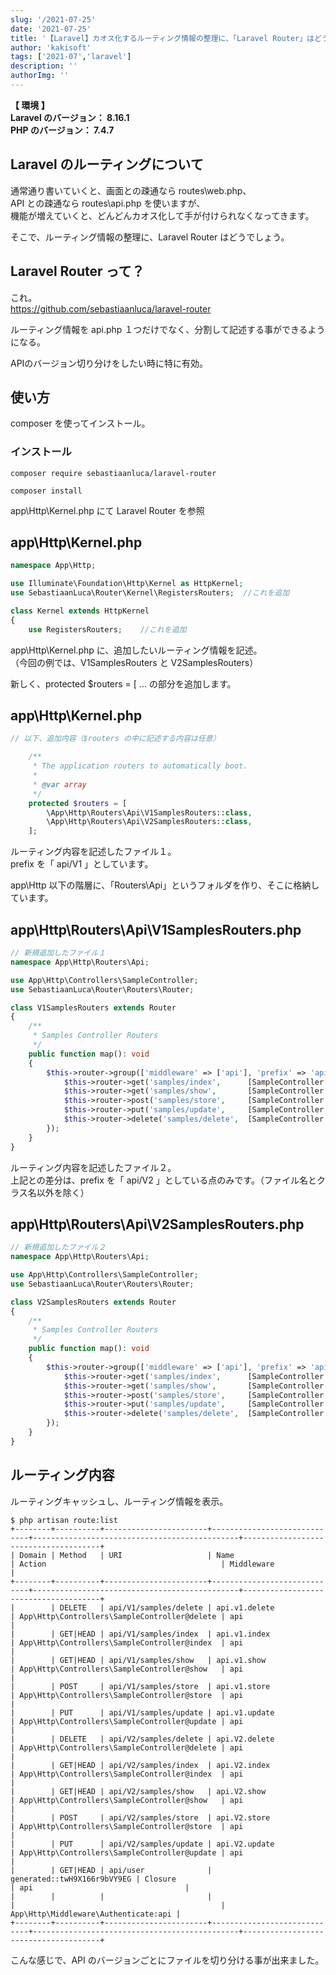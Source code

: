 ```yaml
---
slug: '/2021-07-25'
date: '2021-07-25'
title: '【Laravel】カオス化するルーティング情報の整理に、「Laravel Router」はどうでしょう。'
author: 'kakisoft'
tags: ['2021-07','laravel']
description: ''
authorImg: ''
---
```


**【 環境 】**  
**Laravel のバージョン： 8.16.1**  
**PHP のバージョン： 7.4.7**  


## Laravel のルーティングについて

通常通り書いていくと、画面との疎通なら routes\web.php、  
API との疎通なら routes\api.php を使いますが、  
機能が増えていくと、どんどんカオス化して手が付けられなくなってきます。  

そこで、ルーティング情報の整理に、Laravel Router はどうでしょう。  


## Laravel Router って？
これ。  
https://github.com/sebastiaanluca/laravel-router  

ルーティング情報を api.php １つだけでなく、分割して記述する事ができるようになる。  

APIのバージョン切り分けをしたい時に特に有効。  


## 使い方

composer を使ってインストール。
### インストール
```
composer require sebastiaanluca/laravel-router

composer install
```

app\Http\Kernel.php にて Laravel Router を参照
## app\Http\Kernel.php
```php
namespace App\Http;

use Illuminate\Foundation\Http\Kernel as HttpKernel;
use SebastiaanLuca\Router\Kernel\RegistersRouters;  //これを追加

class Kernel extends HttpKernel
{
    use RegistersRouters;    //これを追加
```

app\Http\Kernel.php に、追加したいルーティング情報を記述。  
（今回の例では、V1SamplesRouters と V2SamplesRouters）  

新しく、protected $routers = [ ... の部分を追加します。  
## app\Http\Kernel.php
```php
// 以下、追加内容（$routers の中に記述する内容は任意）

    /**
     * The application routers to automatically boot.
     *
     * @var array
     */
    protected $routers = [
        \App\Http\Routers\Api\V1SamplesRouters::class,
        \App\Http\Routers\Api\V2SamplesRouters::class,
    ];
```

ルーティング内容を記述したファイル１。  
prefix を「 api/V1 」としています。  

app\Http 以下の階層に、「Routers\Api」というフォルダを作り、そこに格納しています。  
## app\Http\Routers\Api\V1SamplesRouters.php
```php
// 新規追加したファイル１
namespace App\Http\Routers\Api;

use App\Http\Controllers\SampleController;
use SebastiaanLuca\Router\Routers\Router;

class V1SamplesRouters extends Router
{
    /**
     * Samples Controller Routers
     */
    public function map(): void
    {
        $this->router->group(['middleware' => ['api'], 'prefix' => 'api/V1', 'as' => 'api.v1.'], function() {
            $this->router->get('samples/index',      [SampleController::class, 'index'])->name('index');
            $this->router->get('samples/show',       [SampleController::class, 'show'])->name('show');
            $this->router->post('samples/store',     [SampleController::class, 'store'])->name('store');
            $this->router->put('samples/update',     [SampleController::class, 'update'])->name('update');
            $this->router->delete('samples/delete',  [SampleController::class, 'delete'])->name('delete');
        });
    }
}
```

ルーティング内容を記述したファイル２。  
上記との差分は、prefix を「 api/V2 」としている点のみです。（ファイル名とクラス名以外を除く）  
## app\Http\Routers\Api\V2SamplesRouters.php
```php
// 新規追加したファイル２
namespace App\Http\Routers\Api;

use App\Http\Controllers\SampleController;
use SebastiaanLuca\Router\Routers\Router;

class V2SamplesRouters extends Router
{
    /**
     * Samples Controller Routers
     */
    public function map(): void
    {
        $this->router->group(['middleware' => ['api'], 'prefix' => 'api/V2', 'as' => 'api.V2.'], function() {
            $this->router->get('samples/index',      [SampleController::class, 'index'])->name('index');
            $this->router->get('samples/show',       [SampleController::class, 'show'])->name('show');
            $this->router->post('samples/store',     [SampleController::class, 'store'])->name('store');
            $this->router->put('samples/update',     [SampleController::class, 'update'])->name('update');
            $this->router->delete('samples/delete',  [SampleController::class, 'delete'])->name('delete');
        });
    }
}
```

## ルーティング内容
ルーティングキャッシュし、ルーティング情報を表示。  

```
$ php artisan route:list
+--------+----------+-----------------------+-----------------------------+----------------------------------------------+--------------------------------------+
| Domain | Method   | URI                   | Name                        | Action                                       | Middleware                           |
+--------+----------+-----------------------+-----------------------------+----------------------------------------------+--------------------------------------+
|        | DELETE   | api/V1/samples/delete | api.v1.delete               | App\Http\Controllers\SampleController@delete | api                                  |
|        | GET|HEAD | api/V1/samples/index  | api.v1.index                | App\Http\Controllers\SampleController@index  | api                                  |
|        | GET|HEAD | api/V1/samples/show   | api.v1.show                 | App\Http\Controllers\SampleController@show   | api                                  |
|        | POST     | api/V1/samples/store  | api.v1.store                | App\Http\Controllers\SampleController@store  | api                                  |
|        | PUT      | api/V1/samples/update | api.v1.update               | App\Http\Controllers\SampleController@update | api                                  |
|        | DELETE   | api/V2/samples/delete | api.V2.delete               | App\Http\Controllers\SampleController@delete | api                                  |
|        | GET|HEAD | api/V2/samples/index  | api.V2.index                | App\Http\Controllers\SampleController@index  | api                                  |
|        | GET|HEAD | api/V2/samples/show   | api.V2.show                 | App\Http\Controllers\SampleController@show   | api                                  |
|        | POST     | api/V2/samples/store  | api.V2.store                | App\Http\Controllers\SampleController@store  | api                                  |
|        | PUT      | api/V2/samples/update | api.V2.update               | App\Http\Controllers\SampleController@update | api                                  |
|        | GET|HEAD | api/user              | generated::twH9X166r9bVY9EG | Closure                                      | api                                  |
|        |          |                       |                             |                                              | App\Http\Middleware\Authenticate:api |
+--------+----------+-----------------------+-----------------------------+----------------------------------------------+--------------------------------------+
```

こんな感じで、API のバージョンごとにファイルを切り分ける事が出来ました。  

